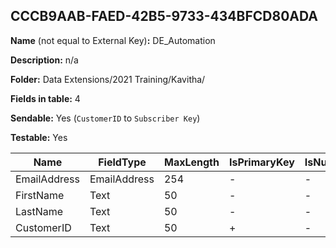 ## CCCB9AAB-FAED-42B5-9733-434BFCD80ADA

**Name** (not equal to External Key)**:** DE_Automation

**Description:** n/a

**Folder:** Data Extensions/2021 Training/Kavitha/

**Fields in table:** 4

**Sendable:** Yes (`CustomerID` to `Subscriber Key`)

**Testable:** Yes

| Name | FieldType | MaxLength | IsPrimaryKey | IsNullable | DefaultValue |
| --- | --- | --- | --- | --- | --- |
| EmailAddress | EmailAddress | 254 | - | - |  |
| FirstName | Text | 50 | - | - |  |
| LastName | Text | 50 | - | - |  |
| CustomerID | Text | 50 | + | - |  |
